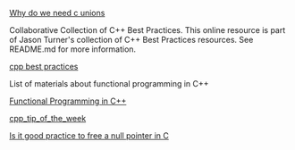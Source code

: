 [Why do we need c unions](http://stackoverflow.com/questions/252552/why-do-we-need-c-unions)

Collaborative Collection of C++ Best Practices. This online resource is part of Jason Turner's collection of C++ Best Practices resources. See README.md for more information. 

[cpp best practices](https://github.com/lefticus/cppbestpractices)

List of materials about functional programming in C++ 

[Functional Programming in C++](https://github.com/graninas/cpp_functional_programming)

[cpp_tip_of_the_week](https://github.com/QuantlabFinancial/cpp_tip_of_the_week)

[Is it good practice to free a null pointer in C](https://stackoverflow.com/questions/6084218/is-it-good-practice-to-free-a-null-pointer-in-c)
